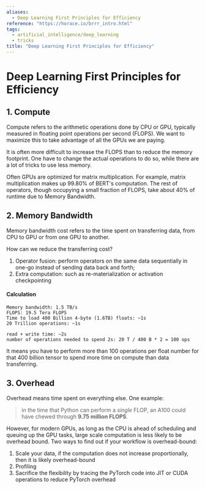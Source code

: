 ```yaml
---
aliases:
  - Deep Learning First Principles for Efficiency
reference: "https://horace.io/brrr_intro.html"
tags:
  - artificial_intelligence/deep_learning
  - tricks
title: "Deep Learning First Principles for Efficiency"
---
```


# Deep Learning First Principles for Efficiency

## 1. Compute

Compute refers to the arithmetic operations done by CPU or GPU, typically measured in floating point operations per second (FLOPS). We want to maximize this to take advantage of all the GPUs we are paying.

It is often more difficult to increase the FLOPS than to reduce the memory footprint. One have to change the actual operations to do so, while there are a lot of tricks to use less memory.

Often GPUs are optimized for matrix multiplication. For example, matrix multiplication makes up 99.80% of BERT's computation. The rest of operators, though occupying a small fraction of FLOPS, take about 40% of runtime due to Memory Bandwidth.

## 2. Memory Bandwidth

Memory bandwidth cost refers to the time spent on transferring data, from CPU to GPU or from one GPU to another.

How can we reduce the transferring cost?
1. Operator fusion: perform operators on the same data sequentially in one-go instead of sending data back and forth;
2. Extra computation: such as re-materialization or activation checkpointing

#### Calculation

```
Memory bandwidth: 1.5 TB/s
FLOPS: 19.5 Tera FLOPS
Time to load 400 Billion 4-byte (1.6TB) floats: ~1s
20 Trillion operations: ~1s

read + write time: ~2s
number of operations needed to spend 2s: 20 T / 400 B * 2 = 100 ops
```

It means you have to perform more than 100 operations per float number for that 400 billion tensor to spend more time on compute than data transferring.

## 3. Overhead

Overhead means time spent on everything else. One example:

> in the time that Python can perform a _single_ FLOP, an A100 could have chewed through **9.75 million FLOPS**.

However, for modern GPUs, as long as the CPU is ahead of scheduling and queuing up the GPU tasks, large scale computation is less likely to be overhead bound. Two ways to find out if your workflow is overhead-bound:
1. Scale your data, if the computation does not increase proportionally, then it is likely overhead-bound
2. Profiling
3. Sacrifice the flexibility by tracing the PyTorch code into JIT or CUDA operations to reduce PyTorch overhead

